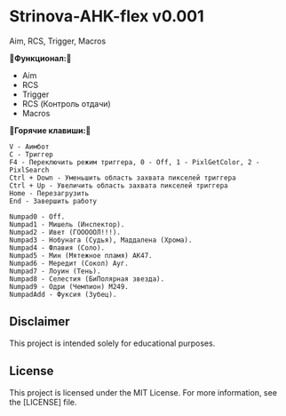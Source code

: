 # Strinova-AHK-flex v0.001
Aim, RCS, Trigger, Macros

__🚀Функционал:🚀__

- Aim
- RCS
- Trigger
- RCS (Контроль отдачи)
- Macros

:musical_keyboard:__Горячие клавиши:__:musical_keyboard:
```
V - Аимбот
C - Триггер
F4 - Переключить режим триггера, 0 - Off, 1 - PixlGetColor, 2 - PixlSearch
Ctrl + Down - Уменьшить область захвата пикселей триггера
Ctrl + Up - Увеличить область захвата пикселей триггера
Home - Перезагрузить
End - Завершить работу

Numpad0 - Off.
Numpad1 - Мишель (Инспектор).
Numpad2 - Ивет (ГОООООЛ!!!).
Numpad3 - Нобунага (Судья), Маддалена (Хрома).
Numpad4 - Флавия (Соло).
Numpad5 - Мин (Мятежное пламя) АК47.
Numpad6 - Мередит (Сокол) Ауг.
Numpad7 - Лоуин (Тень).
Numpad8 - Селестия (БиПолярная звезда).
Numpad9 - Одри (Чемпион) M249.
NumpadAdd - Фуксия (Зубец).
```

## Disclaimer 
This project is intended solely for educational purposes. 

## License

This project is licensed under the MIT License. For more information, see the [LICENSE] file.
